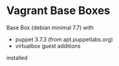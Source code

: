 Vagrant Base Boxes
=======

Base Box (debian minimal 7.7) with
  - puppet 3.7.3 (from apt.puppetlabs.org)
  - virtualbox guest additions

installed
